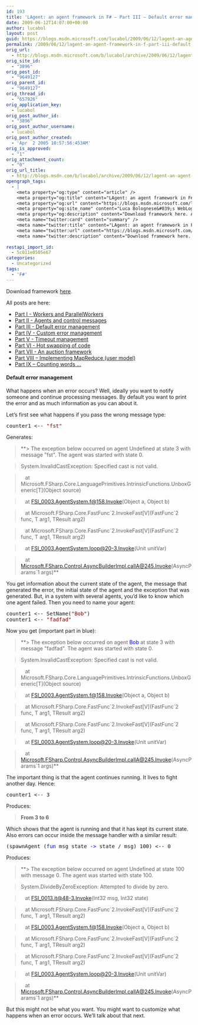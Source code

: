 ```yaml
---
id: 193
title: 'LAgent: an agent framework in F# – Part III – Default error management'
date: 2009-06-12T14:07:00+00:00
author: lucabol
layout: post
guid: https://blogs.msdn.microsoft.com/lucabol/2009/06/12/lagent-an-agent-framework-in-f-part-iii-default-error-management/
permalink: /2009/06/12/lagent-an-agent-framework-in-f-part-iii-default-error-management/
orig_url:
  - http://blogs.msdn.microsoft.com/b/lucabol/archive/2009/06/12/lagent-an-agent-framework-in-f-part-iii-default-error-management.aspx
orig_site_id:
  - "3896"
orig_post_id:
  - "9649127"
orig_parent_id:
  - "9649127"
orig_thread_id:
  - "657926"
orig_application_key:
  - lucabol
orig_post_author_id:
  - "3896"
orig_post_author_username:
  - lucabol
orig_post_author_created:
  - 'Apr  2 2005 10:57:56:453AM'
orig_is_approved:
  - "1"
orig_attachment_count:
  - "0"
orig_url_title:
  - http://blogs.msdn.com/b/lucabol/archive/2009/06/12/lagent-an-agent-framework-in-f-part-iii-default-error-management.aspx
opengraph_tags:
  - |
    <meta property="og:type" content="article" />
    <meta property="og:title" content="LAgent: an agent framework in F# &ndash; Part III &ndash; Default error management" />
    <meta property="og:url" content="https://blogs.msdn.microsoft.com/lucabol/2009/06/12/lagent-an-agent-framework-in-f-part-iii-default-error-management/" />
    <meta property="og:site_name" content="Luca Bolognese&#039;s WebLog" />
    <meta property="og:description" content="Download framework here. All posts are here: Part I  - Workers and ParallelWorkers Part II  - Agents and control messages Part III  - Default error management Part IV  - Custom error management Part V  - Timeout management Part VI  - Hot swapping of code Part VII  - An auction framework Part VIII – Implementing MapReduce..." />
    <meta name="twitter:card" content="summary" />
    <meta name="twitter:title" content="LAgent: an agent framework in F# &ndash; Part III &ndash; Default error management" />
    <meta name="twitter:url" content="https://blogs.msdn.microsoft.com/lucabol/2009/06/12/lagent-an-agent-framework-in-f-part-iii-default-error-management/" />
    <meta name="twitter:description" content="Download framework here. All posts are here: Part I  - Workers and ParallelWorkers Part II  - Agents and control messages Part III  - Default error management Part IV  - Custom error management Part V  - Timeout management Part VI  - Hot swapping of code Part VII  - An auction framework Part VIII – Implementing MapReduce..." />
    
restapi_import_id:
  - 5c011e0505e67
categories:
  - Uncategorized
tags:
  - 'F#'
---
```

Download framework [here](http://code.msdn.microsoft.com/LAgent).

All posts are here:

  * [Part I  - Workers and ParallelWorkers](http://blogs.msdn.com/lucabol/archive/2009/05/29/lagent-an-agent-framework-in-f-part-i-workers-and-parallelworkers.aspx) 
  * [Part II  - Agents and control messages](http://blogs.msdn.com/lucabol/archive/2009/06/05/lagent-an-agent-framework-in-f-part-ii-agents-and-control-messages.aspx) 
  * [Part III  - Default error management](http://blogs.msdn.com/lucabol/archive/2009/06/12/lagent-an-agent-framework-in-f-part-iii-default-error-management.aspx) 
  * [Part IV  - Custom error management](http://blogs.msdn.com/lucabol/archive/2009/06/19/lagent-an-agent-framework-in-f-part-iv-custom-error-management.aspx) 
  * [Part V  - Timeout management](http://blogs.msdn.com/lucabol/archive/2009/06/26/lagent-an-agent-framework-in-f-part-v-timeout-management.aspx) 
  * [Part VI  - Hot swapping of code](http://blogs.msdn.com/lucabol/archive/2009/07/03/lagent-an-agent-framework-in-f-part-vi-hot-swapping-of-code-and-something-silly.aspx) 
  * [Part VII  - An auction framework](http://blogs.msdn.com/lucabol/archive/2009/07/10/lagent-an-agent-framework-in-f-part-vii-an-auction-application.aspx) 
  * [Part VIII – Implementing MapReduce (user model)](http://blogs.msdn.com/lucabol/archive/2009/09/04/lagent-an-agent-framework-in-f-part-viii-implementing-mapreduce-user-model.aspx) 
  * [Part IX – Counting words …](http://blogs.msdn.com/lucabol/archive/2009/09/18/lagent-an-agent-framework-in-f-part-ix-counting-words.aspx) 

#### Default error management

What happens when an error occurs? Well, ideally you want to notify someone and continue processing messages. By default you want to print the error and as much information as you can about it.

Let’s first see what happens if you pass the wrong message type:

<pre class="code">counter1 &lt;-- <span style="color:maroon;">"fst"</span></pre>

<span style="color:maroon;"></span>Generates:

> **> The exception below occurred on agent Undefined at state 3 with message "fst". The agent was started with state 0.
        
>   
> System.InvalidCastException: Specified cast is not valid.
        
>   
> &#160;&#160; at Microsoft.FSharp.Core.LanguagePrimitives.IntrinsicFunctions.UnboxGeneric\[T\](Object source)
        
>   
> &#160;&#160; at FSI_0003.AgentSystem.f@158.Invoke(Object a, Object b)
        
>   
> &#160;&#160; at Microsoft.FSharp.Core.FastFunc\`2.InvokeFast\[V\](FastFunc\`2 func, T arg1, TResult arg2)
        
>   
> &#160;&#160; at Microsoft.FSharp.Core.FastFunc\`2.InvokeFast\[V\](FastFunc\`2 func, T arg1, TResult arg2)
        
>   
> &#160;&#160; at FSI_0003.AgentSystem.loop@20-3.Invoke(Unit unitVar)
        
>   
> &#160;&#160; at Microsoft.FSharp.Control.AsyncBuilderImpl.callA@245.Invoke(AsyncParams\`1 args)**

You get information about the current state of the agent, the message that generated the error, the initial state of the agent and the exception that was generated. But, in a system with several agents, you’d like to know which one agent failed. Then you need to name your agent:

<pre class="code">counter1 &lt;-- SetName(<span style="color:maroon;">"Bob"</span>)
counter1 &lt;-- <span style="color:maroon;">"fadfad"</span></pre>

Now you get (important part in blue):

> **> The exception below occurred on agent <font color="#0000ff">Bob</font> at state 3 with message "fadfad". The agent was started with state 0.
        
>   
> System.InvalidCastException: Specified cast is not valid.
        
>   
> &#160;&#160; at Microsoft.FSharp.Core.LanguagePrimitives.IntrinsicFunctions.UnboxGeneric\[T\](Object source)
        
>   
> &#160;&#160; at FSI_0003.AgentSystem.f@158.Invoke(Object a, Object b)
        
>   
> &#160;&#160; at Microsoft.FSharp.Core.FastFunc\`2.InvokeFast\[V\](FastFunc\`2 func, T arg1, TResult arg2)
        
>   
> &#160;&#160; at Microsoft.FSharp.Core.FastFunc\`2.InvokeFast\[V\](FastFunc\`2 func, T arg1, TResult arg2)
        
>   
> &#160;&#160; at FSI_0003.AgentSystem.loop@20-3.Invoke(Unit unitVar)
        
>   
> &#160;&#160; at Microsoft.FSharp.Control.AsyncBuilderImpl.callA@245.Invoke(AsyncParams\`1 args)**

The important thing is that the agent continues running. It lives to fight another day. Hence:

<pre class="code">counter1 &lt;-- 3</pre>

Produces:

> **From 3 to 6**

Which shows that the agent is running and that it has kept its current state. Also errors can occur inside the message handler with a similar result:

<pre class="code">(spawnAgent (<span style="color:blue;">fun </span>msg state <span style="color:blue;">-&gt; </span>state / msg) 100) &lt;-- 0</pre>

Produces:

> **> The exception below occurred on agent Undefined at state 100 with message 0. The agent was started with state 100.
        
>   
> System.DivideByZeroException: Attempted to divide by zero.
        
>   
> &#160;&#160; at FSI_0013.it@48-3.Invoke(Int32 msg, Int32 state)
        
>   
> &#160;&#160; at Microsoft.FSharp.Core.FastFunc\`2.InvokeFast\[V\](FastFunc\`2 func, T arg1, TResult arg2)
        
>   
> &#160;&#160; at FSI_0003.AgentSystem.f@158.Invoke(Object a, Object b)
        
>   
> &#160;&#160; at Microsoft.FSharp.Core.FastFunc\`2.InvokeFast\[V\](FastFunc\`2 func, T arg1, TResult arg2)
        
>   
> &#160;&#160; at Microsoft.FSharp.Core.FastFunc\`2.InvokeFast\[V\](FastFunc\`2 func, T arg1, TResult arg2)
        
>   
> &#160;&#160; at FSI_0003.AgentSystem.loop@20-3.Invoke(Unit unitVar)
        
>   
> &#160;&#160; at Microsoft.FSharp.Control.AsyncBuilderImpl.callA@245.Invoke(AsyncParams\`1 args)**

But this might not be what you want. You might want to customize what happens when an error occurs. We’ll talk about that next.
